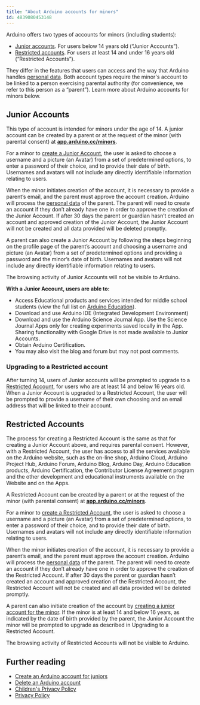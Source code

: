```yaml
---
title: "About Arduino accounts for minors"
id: 4839080453148
---
```


Arduino offers two types of accounts for minors (including students):

* [Junior accounts](#Junior-accounts). For users below 14 years old (“Junior Accounts”).
* [Restricted accounts](#Regular-accounts). For users at least 14 and under 16 years old (“Restricted Accounts”).

They differ in the features that users can access and the way that Arduino handles [personal data](https://www.arduino.cc/en/privacy-policy/). Both account types require the minor's account to be linked to a person exercising parental authority (for convenience, we refer to this person as a “parent”). Learn more about Arduino accounts for minors below.

<a id="Junior-accounts"></a>

## Junior Accounts

This type of account is intended for minors under the age of 14. A junior account can be created by a parent or at the request of the minor (with parental consent) at **[app.arduino.cc/minors](https://app.arduino.cc/minors)**.

For a minor to [create a Junior Account](https://support.arduino.cc/hc/en-us/articles/360022234360-Create-an-Arduino-account-for-juniors#junior-request), the user is asked to choose a username and a picture (an Avatar) from a set of predetermined options, to enter a password of their choice, and to provide their date of birth. Usernames and avatars will not include any directly identifiable information relating to users.

When the minor initiates creation of the account, it is necessary to provide a parent’s email, and the parent must approve the account creation. Arduino will process the [personal data](https://www.arduino.cc/en/privacy-policy/) of the parent. The parent will need to create an account if they don’t already have one in order to approve the creation of the Junior Account. If after 30 days the parent or guardian hasn’t created an account and approved creation of the Junior Account, the Junior Account will not be created and all data provided will be deleted promptly. 

A parent can also create a Junior Account by following the steps beginning on the profile page of the parent’s account and choosing a username and picture (an Avatar) from a set of predetermined options and providing a password and the minor’s date of birth. Usernames and avatars will not include any directly identifiable information relating to users.

The browsing activity of Junior Accounts will not be visible to Arduino.

**With a Junior Account, users are able to:**

* Access Educational products and services intended for middle school students (view the full list on [Arduino Education](https://www.arduino.cc/education)).
* Download and use Arduino IDE (Integrated Development Environment)
* Download and use the Arduino Science Journal App. Use the Science Journal Apps only for creating experiments saved locally in the App. Sharing functionality with Google Drive is not made available to Junior Accounts.
* Obtain Arduino Certification.
* You may also visit the blog and forum but may not post comments.

### Upgrading to a Restricted account 

After turning 14, users of Junior accounts will be prompted to upgrade to a [Restricted Account](#Regular-accounts), for users who are at least 14 and below 16 years old. When a Junior Account is upgraded to a Restricted Account, the user will be prompted to provide a username of their own choosing and an email address that will be linked to their account.

<a id="Regular-accounts"></a>

## Restricted Accounts

The process for creating a Restricted Account is the same as that for creating a Junior Account above, and requires parental consent.  However, with a Restricted Account, the user has access to all the services available on the Arduino website, such as the on-line shop, Arduino Cloud, Arduino Project Hub, Arduino Forum, Arduino Blog, Arduino Day, Arduino Education products, Arduino Certification, the Contributor License Agreement program and the other development and educational instruments available on the Website and on the Apps.

A Restricted Account can be created by a parent or at the request of the minor (with parental consent) at **[app.arduino.cc/minors](https://app.arduino.cc/minors)**.

For a minor to [create a Restricted Account](https://support.arduino.cc/hc/en-us/articles/360022234360-Create-an-Arduino-account-for-juniors#junior-request), the user is asked to choose a username and a picture (an Avatar) from a set of predetermined options, to enter a password of their choice, and to provide their date of birth. Usernames and avatars will not include any directly identifiable information relating to users.

When the minor initiates creation of the account, it is necessary to provide a parent’s email, and the parent must approve the account creation. Arduino will process the [personal data](https://www.arduino.cc/en/privacy-policy/) of the parent. The parent will need to create an account if they don’t already have one in order to approve the creation of the Restricted Account. If after 30 days the parent or guardian hasn’t created an account and approved creation of the Restricted Account, the Restricted Account will not be created and all data provided will be deleted promptly. 

A parent can also initiate creation of the account by [creating a junior account for the minor](https://support.arduino.cc/hc/en-us/articles/360022234360-Create-an-Arduino-account-for-juniors#adult-create). If the minor is at least 14 and below 16 years, as indicated by the date of birth provided by the parent, the Junior Account the minor will be prompted to upgrade as described in Upgrading to a Restricted Account.

The browsing activity of Restricted Accounts will not be visible to Arduino.

## Further reading

* [Create an Arduino account for juniors](https://support.arduino.cc/hc/en-us/articles/360022234360-Create-an-Arduino-account-for-juniors#junior-request)
* [Delete an Arduino account](https://support.arduino.cc/hc/en-us/articles/360017090920)
* [Children's Privacy Policy](https://www.arduino.cc/en/privacy-policy/children-privacy-policy)
* [Privacy Policy](https://www.arduino.cc/en/privacy-policy)
